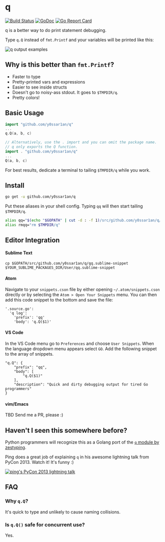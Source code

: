 # q
[![Build Status](https://travis-ci.org/y0ssar1an/q.svg?branch=develop)](https://travis-ci.org/y0ssar1an/q)
[![GoDoc](https://godoc.org/github.com/y0ssar1an/q?status.svg)](https://godoc.org/github.com/y0ssar1an/q)
[![Go Report Card](https://goreportcard.com/badge/github.com/y0ssar1an/q)](https://goreportcard.com/report/github.com/y0ssar1an/q)

q is a better way to do print statement debugging.

Type `q.Q` instead of `fmt.Printf` and your variables will be printed like this:

![q output examples](https://i.imgur.com/OFmm7pb.png)

## Why is this better than `fmt.Printf`?

* Faster to type
* Pretty-printed vars and expressions
* Easier to see inside structs
* Doesn't go to noisy-ass stdout. It goes to `$TMPDIR/q`.
* Pretty colors!

## Basic Usage

```go
import "github.com/y0ssar1an/q"
...
q.Q(a, b, c)

// Alternatively, use the . import and you can omit the package name.
// q only exports the Q function.
import . "github.com/y0ssar1an/q"
...
Q(a, b, c)
```


For best results, dedicate a terminal to tailing `$TMPDIR/q` while you work.

## Install

```sh
go get -u github.com/y0ssar1an/q
```

Put these aliases in your shell config. Typing `qq` will then start tailing
`$TMPDIR/q`.
```sh
alias qq="$(echo "$GOPATH" | cut -d : -f 1)/src/github.com/y0ssar1an/q/q.sh"
alias rmqq="rm $TMPDIR/q"
```

## Editor Integration

#### Sublime Text
```
cp $GOPATH/src/github.com/y0ssar1an/q/qq.sublime-snippet $YOUR_SUBLIME_PACKAGES_DIR/User/qq.sublime-snippet
```

#### Atom
Navigate to your `snippets.cson` file by either opening `~/.atom/snippets.cson`
directly or by selecting the `Atom > Open Your Snippets` menu. You can then add
this code snippet to the bottom and save the file:
```
'.source.go':
  'q log':
    'prefix': 'qq'
    'body': 'q.Q($1)'
```

#### VS Code
In the VS Code menu go to `Preferences` and choose `User Snippets`. When the
language dropdown menu appears select `GO`. Add the following snippet to the
array of snippets.
```
"q.Q": {
	"prefix": "qq",
	"body": [
		"q.Q($1)"
	],
	"description": "Quick and dirty debugging output for tired Go programmers"
}
```

#### vim/Emacs
TBD Send me a PR, please :)

## Haven't I seen this somewhere before?

Python programmers will recognize this as a Golang port of the
[`q` module by zestyping](https://github.com/zestyping/q).

Ping does a great job of explaining `q` in his awesome lightning talk from
PyCon 2013. Watch it! It's funny :)

[![ping's PyCon 2013 lightning talk](https://i.imgur.com/7KmWvtG.jpg)](https://youtu.be/OL3De8BAhME?t=25m14s)

## FAQ

### Why `q.Q`?
It's quick to type and unlikely to cause naming collisions.

### Is `q.Q()` safe for concurrent use?
Yes.
